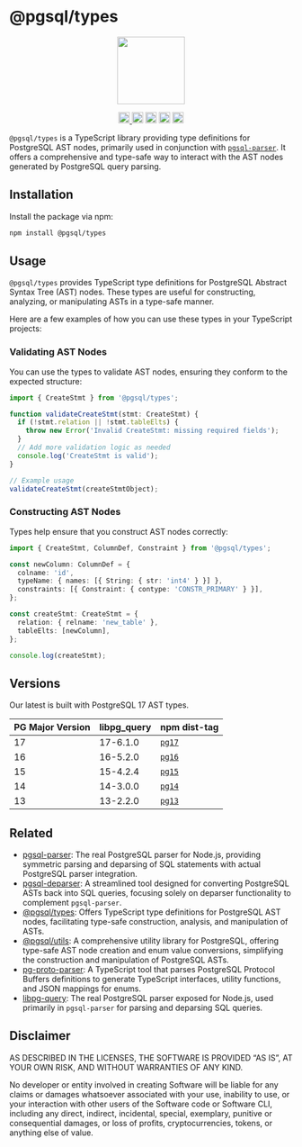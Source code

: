 # @pgsql/types

<p align="center" width="100%">
  <img height="120" src="https://github.com/launchql/pgsql-parser/assets/545047/6440fa7d-918b-4a3b-8d1b-755d85de8bea" />
</p>

<p align="center" width="100%">
  <a href="https://github.com/launchql/libpg-query-node/actions/workflows/ci.yml">
    <img height="20" src="https://github.com/launchql/libpg-query-node/actions/workflows/ci.yml/badge.svg" />
  </a>
   <a href="https://www.npmjs.com/package/@pgsql/types"><img height="20" src="https://img.shields.io/npm/dt/@pgsql/types"></a>
   <a href="https://www.npmjs.com/package/@pgsql/types"><img height="20" src="https://img.shields.io/npm/dw/@pgsql/types"/></a>
   <a href="https://github.com/launchql/libpg-query-node/blob/main/LICENSE-MIT"><img height="20" src="https://img.shields.io/badge/license-MIT-blue.svg"/></a>
   <a href="https://www.npmjs.com/package/@pgsql/types"><img height="20" src="https://img.shields.io/github/package-json/v/launchql/libpg-query-node?filename=types%2F17%2Fpackage.json"/></a>
</p>

`@pgsql/types` is a TypeScript library providing type definitions for PostgreSQL AST nodes, primarily used in conjunction with [`pgsql-parser`](https://github.com/launchql/pgsql-parser). It offers a comprehensive and type-safe way to interact with the AST nodes generated by PostgreSQL query parsing.


## Installation

Install the package via npm:

```bash
npm install @pgsql/types
```

## Usage

`@pgsql/types` provides TypeScript type definitions for PostgreSQL Abstract Syntax Tree (AST) nodes. These types are useful for constructing, analyzing, or manipulating ASTs in a type-safe manner.

Here are a few examples of how you can use these types in your TypeScript projects:

### Validating AST Nodes

You can use the types to validate AST nodes, ensuring they conform to the expected structure:

```ts
import { CreateStmt } from '@pgsql/types';

function validateCreateStmt(stmt: CreateStmt) {
  if (!stmt.relation || !stmt.tableElts) {
    throw new Error('Invalid CreateStmt: missing required fields');
  }
  // Add more validation logic as needed
  console.log('CreateStmt is valid');
}

// Example usage
validateCreateStmt(createStmtObject);
```

### Constructing AST Nodes

Types help ensure that you construct AST nodes correctly:

```ts
import { CreateStmt, ColumnDef, Constraint } from '@pgsql/types';

const newColumn: ColumnDef = {
  colname: 'id',
  typeName: { names: [{ String: { str: 'int4' } }] },
  constraints: [{ Constraint: { contype: 'CONSTR_PRIMARY' } }],
};

const createStmt: CreateStmt = {
  relation: { relname: 'new_table' },
  tableElts: [newColumn],
};

console.log(createStmt);
```

## Versions

Our latest is built with PostgreSQL 17 AST types.

| PG Major Version | libpg_query | npm dist-tag 
|--------------------------|-------------|---------|
| 17                       | 17-6.1.0    | [`pg17`](https://www.npmjs.com/package/@pgsql/types/v/latest)
| 16                       | 16-5.2.0    | [`pg16`](https://www.npmjs.com/package/@pgsql/types/v/pg16)
| 15                       | 15-4.2.4    | [`pg15`](https://www.npmjs.com/package/@pgsql/types/v/pg15)
| 14                       | 14-3.0.0    | [`pg14`](https://www.npmjs.com/package/@pgsql/types/v/pg14)
| 13                       | 13-2.2.0    | [`pg13`](https://www.npmjs.com/package/@pgsql/types/v/pg13)

## Related

* [pgsql-parser](https://github.com/launchql/pgsql-parser): The real PostgreSQL parser for Node.js, providing symmetric parsing and deparsing of SQL statements with actual PostgreSQL parser integration.
* [pgsql-deparser](https://github.com/launchql/pgsql-parser/tree/main/packages/deparser): A streamlined tool designed for converting PostgreSQL ASTs back into SQL queries, focusing solely on deparser functionality to complement `pgsql-parser`.
* [@pgsql/types](https://github.com/launchql/pgsql-parser/tree/main/packages/types): Offers TypeScript type definitions for PostgreSQL AST nodes, facilitating type-safe construction, analysis, and manipulation of ASTs.
* [@pgsql/utils](https://github.com/launchql/pgsql-parser/tree/main/packages/utils): A comprehensive utility library for PostgreSQL, offering type-safe AST node creation and enum value conversions, simplifying the construction and manipulation of PostgreSQL ASTs.
* [pg-proto-parser](https://github.com/launchql/pg-proto-parser): A TypeScript tool that parses PostgreSQL Protocol Buffers definitions to generate TypeScript interfaces, utility functions, and JSON mappings for enums.
* [libpg-query](https://github.com/launchql/libpg-query-node): The real PostgreSQL parser exposed for Node.js, used primarily in `pgsql-parser` for parsing and deparsing SQL queries.

## Disclaimer

AS DESCRIBED IN THE LICENSES, THE SOFTWARE IS PROVIDED “AS IS”, AT YOUR OWN RISK, AND WITHOUT WARRANTIES OF ANY KIND.

No developer or entity involved in creating Software will be liable for any claims or damages whatsoever associated with your use, inability to use, or your interaction with other users of the Software code or Software CLI, including any direct, indirect, incidental, special, exemplary, punitive or consequential damages, or loss of profits, cryptocurrencies, tokens, or anything else of value.